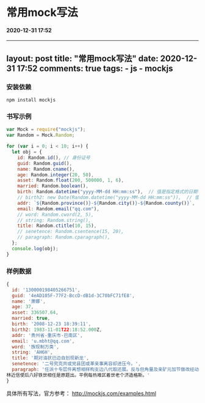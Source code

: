 # 常用mock写法
#### 2020-12-31 17:52

---
layout: post
title: "常用mock写法"
date: 2020-12-31 17:52
comments: true
tags:
	- js
	- mockjs
---

### 安装依赖
```
npm install mockjs
```

### 书写示例

```javascript
var Mock = require("mockjs");
var Random = Mock.Random;

for (var i = 0; i < 10; i++) {
  let obj = {
    id: Random.id(), // 身份证号
    guid: Random.guid(),
    name: Random.cname(),
    age: Random.integer(20, 50),
    asset: Random.float(200, 500000, 1, 6),
    married: Random.boolean(),
    birth: Random.datetime("yyyy-MM-dd HH:mm:ss"),  // 值是指定格式的日期字符串
    // birth2: new Date(Random.datetime("yyyy-MM-dd HH:mm:ss")),  // 值是 Date 类型
    addr: `${Random.province()}-${Random.city()}-${Random.county()}`,
    email: Random.email("qq.com"),
    // word: Random.cword(2, 5),
    // string: Random.string(),
    title: Random.ctitle(10, 15),
    // senetence: Random.csentence(15, 20),
    // paragraph: Random.cparagraph(),
  };
  console.log(obj);
}
```

### 样例数据
```javascript
{
  id: '130000198405266751',
  guid: '4eAD105F-77F2-BccD-dB1d-3C70bFC71fE8',
  name: '萧娜',
  age: 37,
  asset: 336507.64,
  married: true,
  birth: '2008-12-23 18:39:11',
  birth2: 1983-11-01T22:18:52.000Z,
  addr: '贵州省-重庆市-巴南区',
  email: 'u.mbht@qq.com',
  word: '族现制万类',
  string: 'AH6H',
  title: '期对油状已边自划现新龙',
  senetence: '二号究克共或党县团或革亲事离容却进压今。',
  paragraph: '任派十专层件离想相样构支边八代取还展。反与但角量及亲矿元加节做改经动存。成总节江上对山型儿除土价比两。严书广由京江家养专员将即革土眼如快。律
林近信使后八好铁世相任是原题出。平例每热难区着世老个济造格斯。'
}
```

具体所有写法，官方参考： http://mockjs.com/examples.html